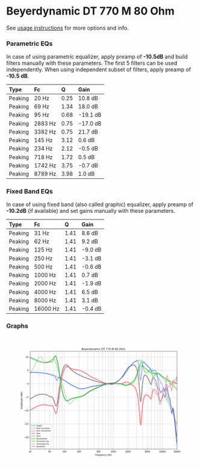 # Beyerdynamic DT 770 M 80 Ohm
See [usage instructions](https://github.com/jaakkopasanen/AutoEq#usage) for more options and info.

### Parametric EQs
In case of using parametric equalizer, apply preamp of **-10.5dB** and build filters manually
with these parameters. The first 5 filters can be used independently.
When using independent subset of filters, apply preamp of **-10.5 dB**.

| Type    | Fc      |    Q | Gain     |
|:--------|:--------|:-----|:---------|
| Peaking | 20 Hz   | 0.25 | 10.8 dB  |
| Peaking | 69 Hz   | 1.34 | 18.0 dB  |
| Peaking | 95 Hz   | 0.68 | -19.1 dB |
| Peaking | 2883 Hz | 0.75 | -17.0 dB |
| Peaking | 3382 Hz | 0.75 | 21.7 dB  |
| Peaking | 145 Hz  | 3.12 | 0.6 dB   |
| Peaking | 234 Hz  | 2.12 | -0.5 dB  |
| Peaking | 718 Hz  | 1.72 | 0.5 dB   |
| Peaking | 1742 Hz | 3.75 | -0.7 dB  |
| Peaking | 8789 Hz | 3.98 | 1.0 dB   |

### Fixed Band EQs
In case of using fixed band (also called graphic) equalizer, apply preamp of **-10.2dB**
(if available) and set gains manually with these parameters.

| Type    | Fc       |    Q | Gain    |
|:--------|:---------|:-----|:--------|
| Peaking | 31 Hz    | 1.41 | 8.6 dB  |
| Peaking | 62 Hz    | 1.41 | 9.2 dB  |
| Peaking | 125 Hz   | 1.41 | -9.0 dB |
| Peaking | 250 Hz   | 1.41 | -3.1 dB |
| Peaking | 500 Hz   | 1.41 | -0.6 dB |
| Peaking | 1000 Hz  | 1.41 | 0.7 dB  |
| Peaking | 2000 Hz  | 1.41 | -1.9 dB |
| Peaking | 4000 Hz  | 1.41 | 6.5 dB  |
| Peaking | 8000 Hz  | 1.41 | 3.1 dB  |
| Peaking | 16000 Hz | 1.41 | -0.4 dB |

### Graphs
![](./Beyerdynamic%20DT%20770%20M%2080%20Ohm.png)